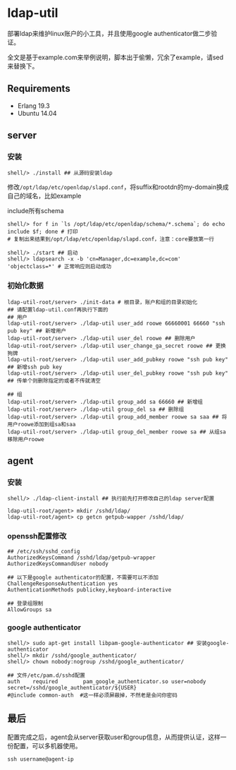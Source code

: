 # ldap-util
部署ldap来维护linux账户的小工具，并且使用google authenticator做二步验证。

全文是基于example.com来举例说明，脚本出于偷懒，冗余了example，请sed来替换下。

## Requirements

- Erlang 19.3
- Ubuntu 14.04

## server

### 安装

```shell
shell/> ./install ## 从源码安装ldap
```

修改`/opt/ldap/etc/openldap/slapd.conf`，将suffix和rootdn的my-domain换成自己的域名，比如example

include所有schema 

```shell
shell/> for f in `ls /opt/ldap/etc/openldap/schema/*.schema`; do echo include $f; done # 打印
# 复制出来结果到/opt/ldap/etc/openldap/slapd.conf，注意：core要放第一行
```

```shell
shell/> ./start ## 启动
shell/> ldapsearch -x -b 'cn=Manager,dc=example,dc=com' 'objectclass=*' # 正常响应则启动成功
```

### 初始化数据

```shell
ldap-util-root/server> ./init-data # 根目录，账户和组的目录初始化
## 请配置ldap-util.conf再执行下面的
## 用户
ldap-util-root/server> ./ldap-util user_add roowe 66660001 66660 "ssh pub key" ## 新增用户
ldap-util-root/server> ./ldap-util user_del roowe ## 删除用户
ldap-util-root/server> ./ldap-util user_change_ga_secret roowe ## 更换狗牌
ldap-util-root/server> ./ldap-util user_add_pubkey roowe "ssh pub key" ## 新增ssh pub key
ldap-util-root/server> ./ldap-util user_del_pubkey roowe "ssh pub key" ## 传单个则删除指定的或者不传就清空

## 组
ldap-util-root/server> ./ldap-util group_add sa 66660 ## 新增组
ldap-util-root/server> ./ldap-util group_del sa ## 删除组
ldap-util-root/server> ./ldap-util group_add_member roowe sa saa ## 将用户roowe添加到组sa和saa
ldap-util-root/server> ./ldap-util group_del_member roowe sa ## 从组sa移除用户roowe

```

## agent

### 安装

```shell
shell/> ./ldap-client-install ## 执行前先打开修改自己的ldap server配置
```

```shell
ldap-util-root/agent> mkdir /sshd/ldap/
ldap-util-root/agent> cp getcn getpub-wapper /sshd/ldap/
```

### openssh配置修改

```
## /etc/ssh/sshd_config
AuthorizedKeysCommand /sshd/ldap/getpub-wrapper
AuthorizedKeysCommandUser nobody

## 以下是google authenticator的配置，不需要可以不添加
ChallengeResponseAuthentication yes
AuthenticationMethods publickey,keyboard-interactive

## 登录组限制
AllowGroups sa
```

### google authenticator

```shell
shell/> sudo apt-get install libpam-google-authenticator ## 安装google-authenticator
shell/> mkdir /sshd/google_authenticator/
shell/> chown nobody:nogroup /sshd/google_authenticator/
```

```
## 文件/etc/pam.d/sshd配置
auth    required        pam_google_authenticator.so user=nobody secret=/sshd/google_authenticator/${USER}
#@include common-auth  #这一样必须屏蔽掉，不然老是会问你密码
```



## 最后

配置完成之后，agent会从server获取user和group信息，从而提供认证，这样一份配置，可以多机器使用。

```shell
ssh username@agent-ip
```



